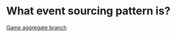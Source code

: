 # What event sourcing pattern is?

[Game aggregate branch](https://github.com/arnolanglade/table-soccer/tree/game-aggregate)